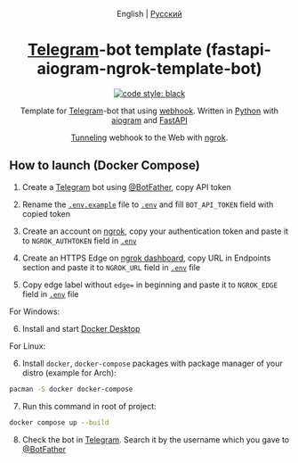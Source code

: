 <div align="center">

English | <a href="./README.ru.md">Русский</a>

# <a href="https://telegram.org">Telegram</a>-bot template (fastapi-aiogram-ngrok-template-bot)

<a href="https://github.com/psf/black"><img src="https://img.shields.io/badge/code%20style-black-000000.svg" alt="code style: black" /></a>

Template for <a href="https://telegram.org">Telegram</a>-bot that using <a href="https://en.wikipedia.org/wiki/Webhook">webhook</a>. Written in <a href="https://python.org">Python</a> with <a href="https://aiogram.dev">aiogram</a> and <a href="https://fastapi.tiangolo.com">FastAPI</a>

<a href="https://en.wikipedia.org/wiki/Tunneling_protocol">Tunneling</a> webhook to the Web with <a href="https://ngrok.com">ngrok</a>.

</div>

## How to launch (Docker Compose)

1. Create a [Telegram](https://telegram.org) bot using [@BotFather](https://t.me/BotFather), copy API token

2. Rename the [`.env.example`](./.env.example) file to [`.env`](./.env) and fill `BOT_API_TOKEN` field with copied token

3. Create an account on [ngrok](https://ngrok.com), copy your authentication token and paste it to `NGROK_AUTHTOKEN` field in [`.env`](./.env)

4. Create an HTTPS Edge on [ngrok dashboard](https://dashboard.ngrok.com/edges), copy URL in Endpoints section and paste it to `NGROK_URL` field in [`.env`](./.env) file

5. Copy edge label without `edge=` in beginning and paste it to `NGROK_EDGE` field in [`.env`](./.env) file

For Windows:

6. Install and start [Docker Desktop](https://docker.com)

For Linux:

6. Install `docker`, `docker-compose` packages with package manager of your distro (example for Arch):

```sh
pacman -S docker docker-compose
```

7. Run this command in root of project:

```sh
docker compose up --build
```

8. Check the bot in [Telegram](https://telegram.org). Search it by the username which you gave to [@BotFather](https://t.me/BotFather)
